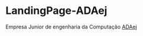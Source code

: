 # LandingPage-ADAej
Empresa Junior de engenharia da Computação
[ADAej](https://hreis1.github.io/LandingPage-ADAej/)

